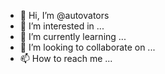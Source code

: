 - 👋 Hi, I’m @autovators
- 👀 I’m interested in ...
- 🌱 I’m currently learning ...
- 💞️ I’m looking to collaborate on ...
- 📫 How to reach me ...
